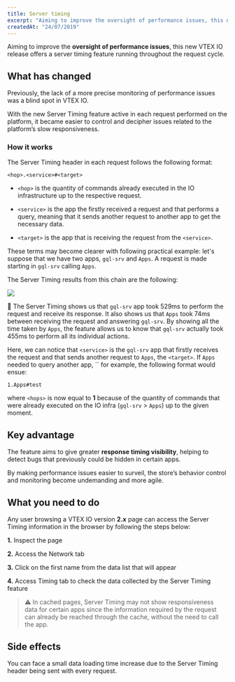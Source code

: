 ```yaml
---
title: Server timing
excerpt: "Aiming to improve the oversight of performance issues, this new VTEX IO release offers a server timing feature running throughout the request cycle."
createdAt: "24/07/2019"
---
```


Aiming to improve the **oversight of performance issues**, this new VTEX IO release offers a server timing feature running throughout the request cycle.

## What has changed

Previously, the lack of a more precise monitoring of performance issues was a blind spot in VTEX IO.

With the new Server Timing feature active in each request performed on the platform, it became easier to control and decipher issues related to the platform’s slow responsiveness.

### How it works

The Server Timing header in each request follows the following format:

`<hop>.<service>#<target>`

- `<hop>` is the quantity of commands already executed in the IO infrastructure up to the respective request.

- `<service>` is the app the firstly received a request and that performs a query, meaning that it sends another request to another app to get the necessary data.

- `<target>` is the app that is receiving the request from the `<service>`.

These terms may become clearer with following practical example: let's suppose that we have two apps, `gql-srv` and `Apps`. A request is made starting in `gql-srv` calling `Apps`.

The Server Timing results from this chain are the following:

![](https://user-images.githubusercontent.com/52087100/61877084-a82f3580-aec4-11e9-8602-986c4e34f955.png)

:eyes: The Server Timing shows us that `gql-srv` app took 529ms to perform the request and receive its response. It also shows us that `Apps` took 74ms between receiving the request and answering `gql-srv`. By showing all the time taken by `Apps`, the feature allows us to know that `gql-srv` actually took 455ms to perform all its individual actions.

Here, we can notice that `<service>` is the `gql-srv` app that firstly receives the request and that sends another request to `Apps`, the `<target>`. If `Apps` needed to query another app, `` for example, the following format would ensue:

`1.Apps#test`

where `<hops>` is now equal to **1** because of the quantity of commands that were already executed on the IO infra (`gql-srv` > `Apps`) up to the given moment.

## Key advantage

The feature aims to give greater **response timing visibility**, helping to detect bugs that previously could be hidden in certain apps.

By making performance issues easier to surveil, the store’s behavior control and monitoring become undemanding and more agile.

## What you need to do

Any user browsing a VTEX IO version **2.x** page can access the Server Timing information in the browser by following the steps below:

**1.** Inspect the page

**2.** Access the Network tab

**3.** Click on the first name from the data list that will appear

**4.** Access Timing tab to check the data collected by the Server Timing feature

> ⚠️ In cached pages, Server Timing may not show responsiveness data for certain apps since the information required by the request can already be reached through the cache, without the need to call the app.

## Side effects

You can face a small data loading time increase due to the Server Timing header being sent with every request.
